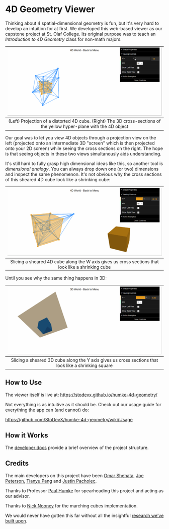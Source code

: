 # 4D Geometry Viewer

Thinking about 4 spatial-dimensional geometry is fun, but it's very hard to develop an intuition for at first. We developed this web-based viewer as our capstone project at St. Olaf College. Its original purpose was to teach an _Introduction to 4D Geometry_ class for non-math majors. 

| ![4d slicing](media/4d_slicing.gif) |
|:-:|
| (Left) Projection of a distorted 4D cube. (Right) The 3D cross-sections of the yellow hyper-plane with the 4D object |

Our goal was to let you view 4D objects through a projection view on the left (projected onto an intermediate 3D "screen" which is then projected onto your 2D screen) while seeing the cross sections on the right. The hope is that seeing objects in these two views simultanously aids understanding. 

It's still hard to fully grasp high dimensional ideas like this, so another tool is _dimensional analogy_. You can always drop down one (or two) dimensions and inspect the same phenomenon. It's not obvious why the cross sections of this sheared 4D cube look like a shrinking cube:

|![4d shrinking cube](media/4d_shrinking_cube.gif)|
|:-:|
| Slicing a sheared 4D cube along the W axis gives us cross sections that look like a shrinking cube |

Until you see why the same thing happens in 3D:

|![3d shrinking square](media/3d_shrinking_square.gif)|
|:-:|
| Slicing a sheared 3D cube along the Y axis gives us cross sections that look like a shrinking square | 

## How to Use 

The viewer itself is live at: https://stodevx.github.io/humke-4d-geometry/

Not everything is as intuitive as it should be. Check out our usage guide for everything the app can (and cannot) do:

https://github.com/StoDevX/humke-4d-geometry/wiki/Usage

## How it Works

The [developer docs](https://github.com/StoDevX/humke-4d-geometry/wiki/Developer-Docs) provide a brief overview of the project structure. 

## Credits 

The main developers on this project have been [Omar Shehata](https://github.com/OmarShehata), [Joe Peterson](https://github.com/petersbob), [Tianyu Pang](https://github.com/pang-tian-yu) and [Justin Pacholec](https://github.com/justinpac).

Thanks to Professor [Paul Humke](https://www.stolaf.edu/people/humke/) for spearheading this project and acting as our advisor. 

Thanks to [Nick Nooney](https://github.com/nnooney) for the marching cubes implementation. 

We would never have gotten this far without all the insightful [research we've built upon](https://github.com/StoDevX/humke-4d-geometry/wiki/Resources-&-References).
